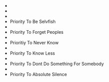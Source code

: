 -
-
-
- Priority To Be Selvfish
-
- Priority To Forget Peoples
-
- Prioritiy To Never Know
-
- Priority To Know Less
-
- Priority To Dont Do Something For Somebody
- 
- Priority To Absolute Silence 
